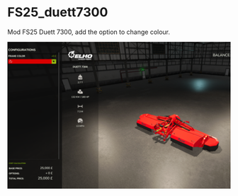 # FS25_duett7300
Mod FS25 Duett 7300, add the option to change colour.

![Alt text](https://raw.githubusercontent.com/bitfogav/image-repo/main/tempStore.png)
